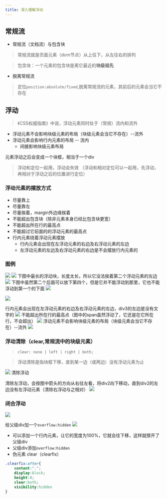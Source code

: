 ```yaml
---
title: 深入理解浮动
---
```

## 常规流
- 常规流（文档流）与包含块
>常规流就是页面元素（dom节点）从上往下，从左往右的排列

>包含块：一个元素的包含块是离它最近的**块级祖先**

- 脱离常规流
> 定位`position:absolute/fixed`,脱离常规流的元素，其前后的元素会当它不存在

## 浮动

>《CSS权威指南》中说，浮动元素同时处于（常规）流内和流外

- 浮动元素不会影响块级元素的布局（块级元素会当它不存在）--流外
- 浮动元素会影响行内元素的布局 -- 流内
	- 间接影响块级元素布局

元素浮动之后会变成一个块框，相当于一个div

> 浮动和定位一起用，浮动会失效 （浮动和相对定位可以一起用，先浮动，再相对于浮动之后的位置进行定位）

### 浮动元素的摆放方式
- 尽量靠上
- 尽量靠左
- 尽量挨着，margin外边缘挨着
- 不能超出包含块（除非元素本身已经比包含块更宽）
- 不能超出所在行的最高点
- 不能超过它前面的的浮动元素的最高点
- 行内元素绕着浮动元素摆放
	- 行内元素会出现在左浮动元素的右边及右浮动元素的左边
	- 左浮动元素的左边及右浮动元素的右边是不会摆放行内元素的

### 图例
![](https://i.imgur.com/XBozugz.png)
![](https://i.imgur.com/HsgBADf.png)
下图中最长的浮动块，长度太长，所以它没法挨着第二个浮动元素的左边
![](https://i.imgur.com/XSes8Xn.png)
下图中虽然第二个后面可以放下第四个，但是它并不能浮动到那里，它也不能浮动到第一个的下面
![](https://i.imgur.com/U4rQkf7.png)

![](https://i.imgur.com/WAnun0V.png)

行内元素会出现在左浮动元素的右边及右浮动元素的左边，div3的左边是没有文字的
![](https://i.imgur.com/O4ceub3.png)
不能超出所在行的最高点（图中的span虽然浮动了，它还是在它所在行，不会超出）
![](https://i.imgur.com/fgNLBX6.png)
浮动元素不会影响块级元素的布局（块级元素会当它不存在）--流外
![](https://i.imgur.com/Cr3YAal.png)

### 浮动清除（clear,常规流中的块级元素）

>`clear: none | left | right | both;`

> 浮动清除是指块框下移，直到某一边（或两边）没有浮动元素为止

![](https://i.imgur.com/LGLDtS2.png)
清除浮动

清除左浮动，会按图中箭头的方向从右往左看，将div2向下移动，直到div2的左边没有左浮动元素（清除右浮动与之相对）
![](https://i.imgur.com/hh6tHkQ.png)

### 闭合浮动

![](https://i.imgur.com/0EtOxUI.png)

给父级div加一个`overflow:hidden`
![](https://i.imgur.com/PxERVsQ.png)

- 可以添加一个行内元素，让它的宽度为100%，它就会往下移，这样就撑开了父级div
- 父级div添加`overflow:hidden`
- 伪元素 clear（clearfix）

```css
.clearfix:after{
	content:".";
	display:block;
	height:0;
	clear:both;
	visibility:hidden
}
```